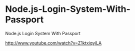 # Node.js-Login-System-With-Passport
Node.js Login System With Passport

http://www.youtube.com/watch?v=Z1ktxiqyiLA
